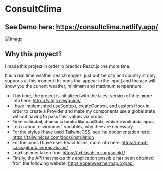 # ConsultClima

## See Demo here: https://consultclima.netlify.app/

![image](https://user-images.githubusercontent.com/89318618/193429889-417365c2-be9d-4c1b-8d65-03f7b0fa7467.png)

## Why this proyect?

I made this project in order to practice React.js one more time.

It is a real time weather search engine, just put the city and country (it only supports at this moment the ones that appear in the input) and the app will show you the current weather, minimum and maximum temperature.
- This time, the project is initialized with the latest version of Vite, more info here: https://vitejs.dev/guide/ 
- I have implemented useContext, createContext, and custom Hook in order to create a Provider and make my components use a global state without having to pass their values via props.
- Form validated, thanks to hooks like useState, which check data input.
- Learn about environment variables, why they are necessary.
- For the styles I have used TailwindCSS, see the documentation here: https://tailwindcss.com/docs/installation
- For the icons I have used React Icons, more info here: https://react-icons.github.io/react-icons/
- Load spinner taken from https://tobiasahlin.com/spinkit/
- Finally, the API that makes this application possible has been obtained from the following website: https://openweathermap.org/api.

